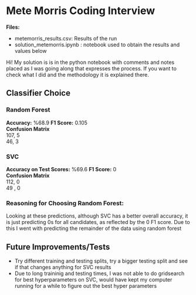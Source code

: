 # Mete Morris Coding Interview

**Files:**
- metemorris_results.csv: Results of the run
- solution_metemorris.ipynb : notebook used to obtain the results and values below 

Hi!
My solution is is in the python notebook with comments and notes placed as I was going along that expresses the process. If you want to check what I did and the methodology it is explained there. 

## Classifier Choice 

### Random Forest

**Accuracy:** %68.9
**F1 Score:** 0.105
<br />
**Confusion Matrix**<br />
107, 5 <br />
46, 3

### SVC 

**Accuracy on Test Scores:**  %69.6
**F1 Score:** 0
<br />
**Confusion Matrix**<br />
112, 0 <br />
49 , 0
### Reasoning for Choosing Random Forest:
Looking at these predictions, although SVC has a better overall accuracy, it is just predicting 0s for all candidates, as reflected by the 0 F1 score. Due to this I went with predicting the remainder of the data using random forest
## Future Improvements/Tests
- Try different training and testing splits, try a bigger testing split and see if that changes anything for SVC results
- Due to long traininig and testing times, I was not able to do gridsearch for best hyperparameters on SVC, would have kept my computer running for a while to figure out the best hyper parameters

